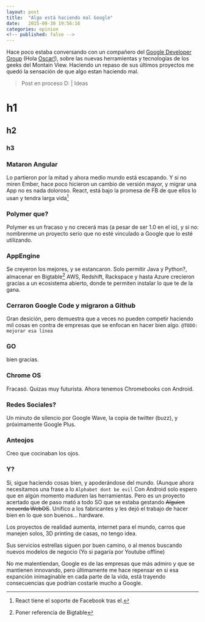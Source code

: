 ```yaml
---
layout: post
title:  "Algo está haciendo mal Google"
date:   2015-09-30 19:56:16
categories: opinion
<!-- published: false -->
---
```



Hace poco estaba conversando con un compañero del [Google Developer Group][gdg_managua] (Hola [Oscar!][oscar_mcm]), sobre las nuevas herramientas y tecnologías de los geeks del Montain View. Haciendo un repaso de sus últimos proyectos me quedó la sensación de que algo estan haciendo mal.

> Post en proceso D: | Ideas

 
# h1

## h2

### h3

### Mataron Angular 

Lo partieron por la mitad y ahora medio mundo está escapando. 
Y si no miren Ember, hace poco hicieron un cambio de versión mayor, y migrar una App no es nada doloroso. 
React, está bajo la promesa de FB de que ellos lo usan y tendra larga vida[^1]

### Polymer que? 

Polymer es un fracaso y no crecerá mas (a pesar de ser 1.0 en el io), y si no: nombrenme un proyecto serio que no esté vinculado a Google que lo esté utilizando. 
 
### AppEngine

Se creyeron los mejores, y se estancaron. Solo permitir Java y Python?, almacenar en Bigtable[^2]
AWS, Redshift, Rackspace y hasta Azure crecieron gracias a un ecosistema abierto, donde te permiten instalar lo que te de la gana. 


### Cerraron Google Code y migraron a Github

Gran desición, pero demuestra que a veces no pueden competir haciendo mil cosas en contra de empresas que se enfocan en hacer bien algo. `@TODO: mejorar esa línea` 

### GO ###

bien gracias. 

### Chrome OS ###

Fracasó. Quizas muy futurista. Ahora tenemos Chromebooks con Android.

### Redes Sociales? ###

Un minuto de silencio por Google Wave, la copia de twitter (buzz), y próximamente Google Plus.

### Anteojos ###

Creo que cocinaban los ojos. 

### Y? ###

Si, sigue haciendo cosas bien, y apoderándose del mundo. (Aunque ahora necesitamos una frase a lo `Alphabet dont be evil` Con Android 
solo espero que en algún momento maduren las herramientas. Pero es un proyecto acertado que de paso mató a todo SO que se estaba gestando ~~Alguien recuerda WebOS~~. Unifico a los fabricantes y les dejó el trabajo de hacer bien en lo que son buenos... hardware. 

Los proyectos de realidad aumenta, internet para el mundo, carros que manejen solos, 3D printing de casas, no tengo idea. 

Sus servicios estrellas siguen por buen camino, o al menos buscando nuevos modelos de negocio (Yo si pagaría por Youtube offline)

No me malentiendan, Google es de las empresas que más admiro y que se mantienen innovando,  pero últimamente me hace repensar en si esa expanción inimaginable en cada parte de la vida, está trayendo consecuencias que podrían costarle mucho a Google.




[oscar_mcm]: https://twitter.com/oscar_mcm
[gdg_managua]: https://developers.google.com/groups/chapter/113255713593303778606/

[^1]: React tiene el soporte de Facebook tras el.
[^2]: Poner referencia de Bigtable
